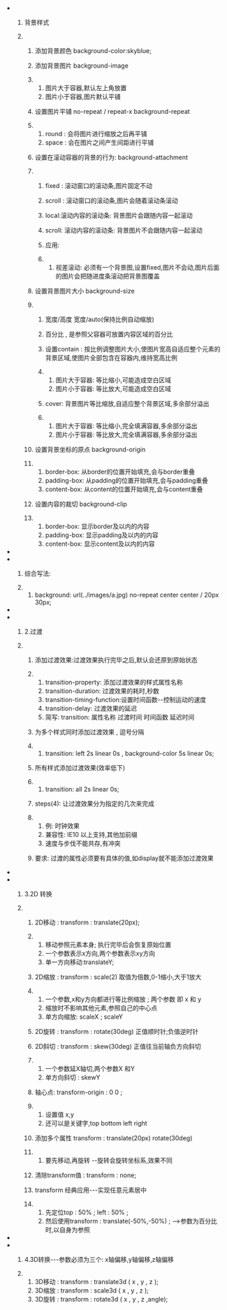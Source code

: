 - 1. 背景样式

  2. 1. 添加背景颜色       background-color:skyblue;

     2. 添加背景图片 background-image

     3. 1. 图片大于容器,默认左上角放置
        2. 图片小于容器,图片默认平铺

     4. 设置图片平铺 no-repeat /       repeat-x background-repeat

     5. 1. round : 会将图片进行缩放之后再平铺
        2. space : 会在图片之间产生间距进行平铺

     6. 设置在滚动容器的背景的行为: background-attachment

     7. 1. fixed : 滚动窗口的滚动条,图片固定不动

        2. scroll : 滚动窗口的滚动条,图片会随着滚动条滚动

        3. local:滚动内容的滚动条: 背景图片会跟随内容一起滚动

        4. scroll: 滚动内容的滚动条: 背景图片不会跟随内容一起滚动

        5. 应用:

        6. 1. 视差滚动: 必须有一个背景图,设置fixed,图片不会动,图片后面的图片会把随进度条滚动把背景图覆盖

     8. 设置背景图片大小 background-size

     9. 1. 宽度/高度 宽度/auto(保持比例自动缩放) 

        2. 百分比 , 是参照父容器可放置内容区域的百分比

        3. 设置contain : 按比例调整图片大小,使图片宽高自适应整个元素的背景区域,使图片全部包含在容器内,维持宽高比例

        4. 1. 图片大于容器: 等比缩小,可能造成空白区域
           2. 图片小于容器: 等比放大,可能造成空白区域

        5. cover: 背景图片等比缩放,自适应整个背景区域,多余部分溢出

        6. 1. 图片大于容器: 等比缩小,完全填满容器,多余部分溢出
           2. 图片小于容器: 等比放大,完全填满容器,多余部分溢出

     10. 设置背景坐标的原点 background-origin

     11. 1. border-box: 从border的位置开始填充,会与border重叠
         2. padding-box: 从padding的位置开始填充,会与padding重叠
         3. content-box: 从content的位置开始填充,会与content重叠

     12. 设置内容的裁切 background-clip

     13. 1. border-box: 显示border及以内的内容
         2. padding-box: 显示padding及以内的内容
         3. content-box: 显示content及以内的内容

-  

- 1. 综合写法:

  2. 1. background:       url(../images/a.jpg) no-repeat center center / 20px 30px;

-  

- 1. 2.过渡

  2. 1. 添加过渡效果:过渡效果执行完毕之后,默认会还原到原始状态

     2. 1. transition-property:        添加过渡效果的样式属性名称
        2. transition-duration:        过渡效果的耗时,秒数
        3. transition-timing-function:设置时间函数--控制运动的速度
        4. transition-delay: 过渡效果的延迟
        5. 简写: transition: 属性名称 过渡时间 时间函数 延迟时间

     3. 为多个样式同时添加过渡效果 , 逗号分隔

     4. 1. transition:        left 2s linear 0s , background-color 5s         linear 0s;

     5. 所有样式添加过渡效果(效率低下)

     6. 1. transition:        all 2s linear 0s;

     7. steps(4): 让过渡效果分为指定的几次来完成

     8. 1. 例: 时钟效果
        2. 兼容性: IE10 以上支持,其他加前缀
        3. 速度与步伐不能共存,有冲突

     9. 要求: 过渡的属性必须要有具体的值,如display就不能添加过渡效果

-  

- 1. 3.2D 转换

  2. 1. 2D移动 : transform : translate(20px);

     2. 1. 移动参照元素本身; 执行完毕后会恢复原始位置
        2. 一个参数表示x方向,两个参数表示xy方向
        3. 单一方向移动:translateY;

     3. 2D缩放 : transform : scale(2)        取值为倍数,0-1缩小,大于1放大

     4. 1. 一个参数,x和y方向都进行等比例缩放 ; 两个参数 即 x 和 y
        2. 缩放时不影响其他元素,参照自己的中心点
        3. 单方向缩放: scaleX ; scaleY

     5. 2D旋转 : transform : rotate(30deg) 正值顺时针;负值逆时针

     6. 2D斜切 : transform :       skew(30deg) 正值往当前轴负方向斜切

     7. 1. 一个参数延X轴切,两个参数X 和Y
        2. 单方向斜切 : skewY

     8. 轴心点: transform-origin : 0 0 ;

     9. 1. 设置值 x,y
        2. 还可以是关键字,top bottom left        right

     10. 添加多个属性 transform :       translate(20px) rotate(30deg)

     11. 1. 要先移动,再旋转 --旋转会旋转坐标系,效果不同

     12. 清除transform值 : transform : none;

     13. transform       经典应用---实现任意元素居中

     14. 1. 先定位top : 50% ;  left : 50% ;
         2. 然后使用transform : translate(-50%,-50%) ;        -->参数为百分比时,以自身为参照

-  

- 1. 4.3D转换---参数必须为三个: x轴偏移,y轴偏移,z轴偏移

  2. 1. 3D移动 : transform :       translate3d ( x , y , z );
     2. 3D缩放 : transform :       scale3d ( x , y , z );
     3. 3D旋转 : transform :       rotate3d ( x , y , z ,angle);